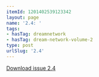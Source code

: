 ```yaml
---
itemId: 1201402539123342
layout: page
name: '2.4: '
tags:
- hasTag: dreamnetwork
- hasTag: dream-network-volume-2
type: post
urlSlug: '2.4'
---
```

<a href="files/pdfs/Volume_2/2.4-Dream-Network-Bulletin-Vol.2-No.4.pdf" download="">Download issue 2.4</a>
